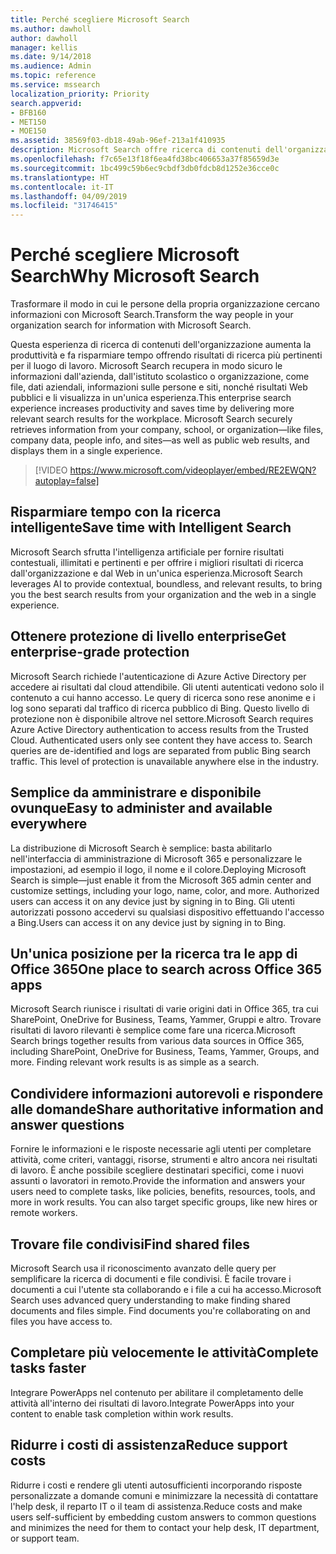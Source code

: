 ```yaml
---
title: Perché scegliere Microsoft Search
ms.author: dawholl
author: dawholl
manager: kellis
ms.date: 9/14/2018
ms.audience: Admin
ms.topic: reference
ms.service: mssearch
localization_priority: Priority
search.appverid:
- BFB160
- MET150
- MOE150
ms.assetid: 38569f03-db18-49ab-96ef-213a1f410935
description: Microsoft Search offre ricerca di contenuti dell'organizzazione intelligente per gli ambienti di lavoro moderni.
ms.openlocfilehash: f7c65e13f18f6ea4fd38bc406653a37f85659d3e
ms.sourcegitcommit: 1bc499c59b6ec9cbdf3db0fdcb8d1252e36cce0c
ms.translationtype: HT
ms.contentlocale: it-IT
ms.lasthandoff: 04/09/2019
ms.locfileid: "31746415"
---
```

# <a name="why-microsoft-search"></a><span data-ttu-id="71033-103">Perché scegliere Microsoft Search</span><span class="sxs-lookup"><span data-stu-id="71033-103">Why Microsoft Search</span></span>

<span data-ttu-id="71033-104">Trasformare il modo in cui le persone della propria organizzazione cercano informazioni con Microsoft Search.</span><span class="sxs-lookup"><span data-stu-id="71033-104">Transform the way people in your organization search for information with Microsoft Search.</span></span> 
  
<span data-ttu-id="71033-p101">Questa esperienza di ricerca di contenuti dell'organizzazione aumenta la produttività e fa risparmiare tempo offrendo risultati di ricerca più pertinenti per il luogo di lavoro. Microsoft Search recupera in modo sicuro le informazioni dall'azienda, dall'istituto scolastico o organizzazione, come file, dati aziendali, informazioni sulle persone e siti, nonché risultati Web pubblici e li visualizza in un'unica esperienza.</span><span class="sxs-lookup"><span data-stu-id="71033-p101">This enterprise search experience increases productivity and saves time by delivering more relevant search results for the workplace. Microsoft Search securely retrieves information from your company, school, or organization—like files, company data, people info, and sites—as well as public web results, and displays them in a single experience.</span></span>

> [!VIDEO https://www.microsoft.com/videoplayer/embed/RE2EWQN?autoplay=false]
  
## <a name="save-time-with-intelligent-search"></a><span data-ttu-id="71033-107">Risparmiare tempo con la ricerca intelligente</span><span class="sxs-lookup"><span data-stu-id="71033-107">Save time with Intelligent Search</span></span>

<span data-ttu-id="71033-108">Microsoft Search sfrutta l'intelligenza artificiale per fornire risultati contestuali, illimitati e pertinenti e per offrire i migliori risultati di ricerca dall'organizzazione e dal Web in un'unica esperienza.</span><span class="sxs-lookup"><span data-stu-id="71033-108">Microsoft Search leverages AI to provide contextual, boundless, and relevant results, to bring you the best search results from your organization and the web in a single experience.</span></span>
  
## <a name="get-enterprise-grade-protection"></a><span data-ttu-id="71033-109">Ottenere protezione di livello enterprise</span><span class="sxs-lookup"><span data-stu-id="71033-109">Get enterprise-grade protection</span></span>

<span data-ttu-id="71033-p102">Microsoft Search richiede l'autenticazione di Azure Active Directory per accedere ai risultati dal cloud attendibile. Gli utenti autenticati vedono solo il contenuto a cui hanno accesso. Le query di ricerca sono rese anonime e i log sono separati dal traffico di ricerca pubblico di Bing. Questo livello di protezione non è disponibile altrove nel settore.</span><span class="sxs-lookup"><span data-stu-id="71033-p102">Microsoft Search requires Azure Active Directory authentication to access results from the Trusted Cloud. Authenticated users only see content they have access to. Search queries are de-identified and logs are separated from public Bing search traffic. This level of protection is unavailable anywhere else in the industry.</span></span>
  
## <a name="easy-to-administer-and-available-everywhere"></a><span data-ttu-id="71033-114">Semplice da amministrare e disponibile ovunque</span><span class="sxs-lookup"><span data-stu-id="71033-114">Easy to administer and available everywhere</span></span>

<span data-ttu-id="71033-115">La distribuzione di Microsoft Search è semplice: basta abilitarlo nell'interfaccia di amministrazione di Microsoft 365 e personalizzare le impostazioni, ad esempio il logo, il nome e il colore.</span><span class="sxs-lookup"><span data-stu-id="71033-115">Deploying Microsoft Search is simple—just enable it from the Microsoft 365 admin center and customize settings, including your logo, name, color, and more. Authorized users can access it on any device just by signing in to Bing.</span></span> <span data-ttu-id="71033-116">Gli utenti autorizzati possono accedervi su qualsiasi dispositivo effettuando l'accesso a Bing.</span><span class="sxs-lookup"><span data-stu-id="71033-116">Users can access it on any device just by signing in to Bing.</span></span>
  
## <a name="one-place-to-search-across-office-365-apps"></a><span data-ttu-id="71033-117">Un'unica posizione per la ricerca tra le app di Office 365</span><span class="sxs-lookup"><span data-stu-id="71033-117">One place to search across Office 365 apps</span></span>

<span data-ttu-id="71033-p104">Microsoft Search riunisce i risultati di varie origini dati in Office 365, tra cui SharePoint, OneDrive for Business, Teams, Yammer, Gruppi e altro. Trovare risultati di lavoro rilevanti è semplice come fare una ricerca.</span><span class="sxs-lookup"><span data-stu-id="71033-p104">Microsoft Search brings together results from various data sources in Office 365, including SharePoint, OneDrive for Business, Teams, Yammer, Groups, and more. Finding relevant work results is as simple as a search.</span></span>
  
## <a name="share-authoritative-information-and-answer-questions"></a><span data-ttu-id="71033-120">Condividere informazioni autorevoli e rispondere alle domande</span><span class="sxs-lookup"><span data-stu-id="71033-120">Share authoritative information and answer questions</span></span>

<span data-ttu-id="71033-p105">Fornire le informazioni e le risposte necessarie agli utenti per completare attività, come criteri, vantaggi, risorse, strumenti e altro ancora nei risultati di lavoro. È anche possibile scegliere destinatari specifici, come i nuovi assunti o lavoratori in remoto.</span><span class="sxs-lookup"><span data-stu-id="71033-p105">Provide the information and answers your users need to complete tasks, like policies, benefits, resources, tools, and more in work results. You can also target specific groups, like new hires or remote workers.</span></span>
  
## <a name="find-shared-files"></a><span data-ttu-id="71033-123">Trovare file condivisi</span><span class="sxs-lookup"><span data-stu-id="71033-123">Find shared files</span></span>

<span data-ttu-id="71033-p106">Microsoft Search usa il riconoscimento avanzato delle query per semplificare la ricerca di documenti e file condivisi. È facile trovare i documenti a cui l'utente sta collaborando e i file a cui ha accesso.</span><span class="sxs-lookup"><span data-stu-id="71033-p106">Microsoft Search uses advanced query understanding to make finding shared documents and files simple. Find documents you're collaborating on and files you have access to.</span></span> 
  
## <a name="complete-tasks-faster"></a><span data-ttu-id="71033-126">Completare più velocemente le attività</span><span class="sxs-lookup"><span data-stu-id="71033-126">Complete tasks faster</span></span>

<span data-ttu-id="71033-127">Integrare PowerApps nel contenuto per abilitare il completamento delle attività all'interno dei risultati di lavoro.</span><span class="sxs-lookup"><span data-stu-id="71033-127">Integrate PowerApps into your content to enable task completion within work results.</span></span>
  
## <a name="reduce-support-costs"></a><span data-ttu-id="71033-128">Ridurre i costi di assistenza</span><span class="sxs-lookup"><span data-stu-id="71033-128">Reduce support costs</span></span>

<span data-ttu-id="71033-129">Ridurre i costi e rendere gli utenti autosufficienti incorporando risposte personalizzate a domande comuni e minimizzare la necessità di contattare l'help desk, il reparto IT o il team di assistenza.</span><span class="sxs-lookup"><span data-stu-id="71033-129">Reduce costs and make users self-sufficient by embedding custom answers to common questions and minimizes the need for them to contact your help desk, IT department, or support team.</span></span>
  

